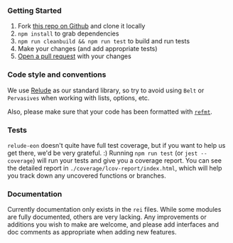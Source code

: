 ### Getting Started

1. Fork [this repo on Github](https://github.com/reazen/relude-eon) and clone it locally
2. `npm install` to grab dependencies
3. `npm run cleanbuild && npm run test` to build and run tests
4. Make your changes (and add appropriate tests)
5. [Open a pull request](https://help.github.com/en/articles/about-pull-requests) with your changes

### Code style and conventions

We use [Relude](https://github.com/reazen/relude/) as our standard library, so try to avoid using `Belt` or `Pervasives` when working with lists, options, etc.

Also, please make sure that your code has been formatted with [`refmt`](https://reasonml.github.io/docs/en/editor-plugins).

### Tests

`relude-eon` doesn't quite have full test coverage, but if you want to help us get there, we'd be very grateful. :) Running `npm run test` (or `jest --coverage`) will run your tests and give you a coverage report. You can see the detailed report in `./coverage/lcov-report/index.html`, which will help you track down any uncovered functions or branches.

### Documentation

Currently documentation only exists in the `rei` files. While some modules are fully documented, others are very lacking. Any improvements or additions you wish to make are welcome, and please add interfaces and doc comments as appropriate when adding new features.
